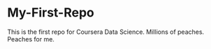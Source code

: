# My-First-Repo
This is the first repo for Coursera Data Science.
Millions of peaches. Peaches for me.
